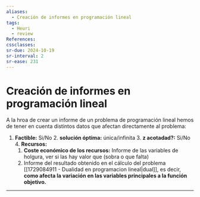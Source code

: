 ```yaml
---
aliases:
  - Creación de informes en programación lineal
tags:
  - Heuri
  - review
References: 
cssclasses:
sr-due: 2024-10-19
sr-interval: 2
sr-ease: 231
---
```

# Creación de informes en programación lineal

A la hroa de crear un informe de un problema de programación lineal hemos de tener en cuenta distintos datos que afectan directamente al problema: 

1. **Factible:** Si/No
   2. **solución óptima:** única/infinita
   3. **z acotadad?:** Si/No
   4. **Recursos:**
	  1. **Coste económico de los recursos:**  Informe de las variables de holgura, ver si las hay valor que (sobra o que falta)
	  2. Informe del resultado obtenido en el cálculo del problema [[1729084911 - Dualidad en programacion lineal|dual]], es decir, **como afecta la variación en las variables principales a la función objetivo.**

***
